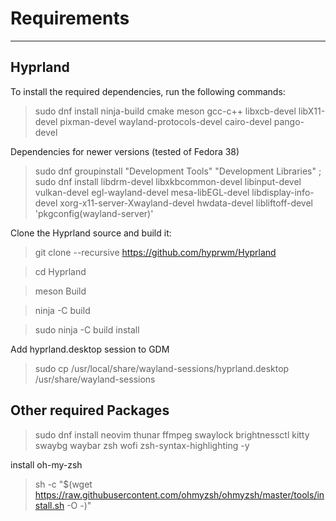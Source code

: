 <!-- Headings -->

# Requirements
<!-- horizontal rule -->
---
## Hyprland
To install the required dependencies, run the following commands:
<!-- blockquote -->
>sudo dnf install ninja-build cmake meson gcc-c++ libxcb-devel libX11-devel pixman-devel wayland-protocols-devel cairo-devel pango-devel

Dependencies for newer versions (tested of Fedora 38)

<!-- blockquote -->
>sudo dnf groupinstall "Development Tools" "Development Libraries" ; sudo dnf install libdrm-devel libxkbcommon-devel libinput-devel vulkan-devel egl-wayland-devel mesa-libEGL-devel  libdisplay-info-devel xorg-x11-server-Xwayland-devel hwdata-devel libliftoff-devel 'pkgconfig(wayland-server)'


Clone the Hyprland source and build it:
<!-- blockquote -->
>git clone --recursive https://github.com/hyprwm/Hyprland
<!-- blockquote -->
>cd Hyprland 

>meson Build

>ninja -C build 

>sudo ninja -C build install

Add hyprland.desktop session to GDM

<!-- blockquote -->
>sudo cp /usr/local/share/wayland-sessions/hyprland.desktop /usr/share/wayland-sessions




## Other required Packages

<!-- blockquote -->
>sudo dnf install neovim thunar ffmpeg swaylock brightnessctl kitty swaybg waybar zsh wofi zsh-syntax-highlighting  -y

install oh-my-zsh 

<!-- blockquote -->
>sh -c "$(wget https://raw.githubusercontent.com/ohmyzsh/ohmyzsh/master/tools/install.sh -O -)"


<!-- -->
